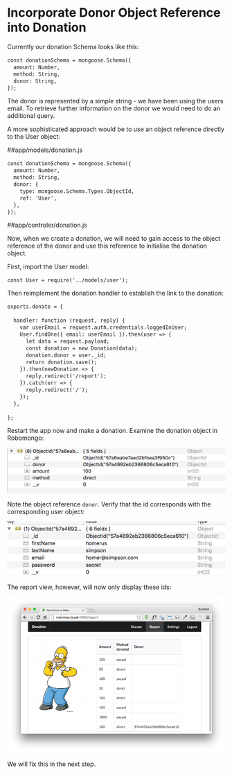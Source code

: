 # Incorporate Donor Object Reference into Donation

Currently our donation Schema looks like this:

~~~
const donationSchema = mongoose.Schema({
  amount: Number,
  method: String,
  donor: String,
});
~~~

The donor is represented by a simple string - we have been using the users email. To retrieve further information on the donor we would need to do an additional query.

A more sophisticated approach would be to use an object reference directly to the User object:


##app/models/donation.js

~~~
const donationSchema = mongoose.Schema({
  amount: Number,
  method: String,
  donor: {
    type: mongoose.Schema.Types.ObjectId,
    ref: 'User',
  },
});
~~~


##app/controler/donation.js

Now, when we create a donation, we will need to gain access to the object reference of the donor and use this reference to initialise the donation object.

First, import the User model:

~~~
const User = require('../models/user');
~~~

Then reimplement the donation handler to establish the link to the donation:

~~~
exports.donate = {

  handler: function (request, reply) {
    var userEmail = request.auth.credentials.loggedInUser;
    User.findOne({ email: userEmail }).then(user => {
      let data = request.payload;
      const donation = new Donation(data);
      donation.donor = user._id;
      return donation.save();
    }).then(newDonation => {
      reply.redirect('/report');
    }).catch(err => {
      reply.redirect('/');
    });
  },

};
~~~

Restart the app now and make a donation. Examine the donation object in Robomongo:

![](img/04.png)

Note the object reference `donor`. Verify that the id corresponds with the corresponding user object:

![](img/05.png)


The report view, however, will now only display these ids:

![](img/06.png)

We will fix this in the next step.
